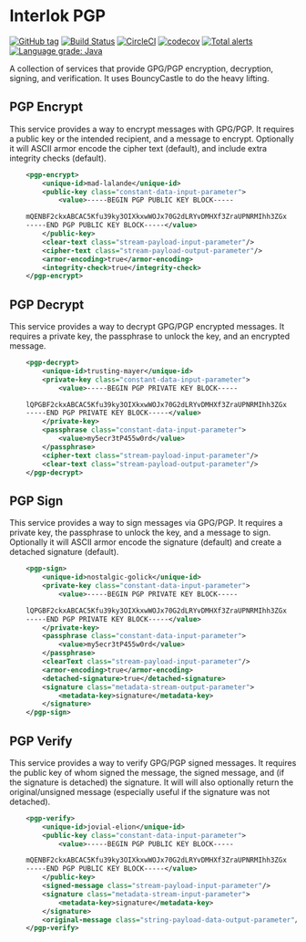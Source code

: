 # Interlok PGP
[![GitHub tag](https://img.shields.io/github/tag/adaptris/interlok-pgp.svg)](https://github.com/adaptris/interlok-pgp/tags) [![Build Status](https://travis-ci.com/adaptris/interlok-pgp.svg?branch=develop)](https://travis-ci.com/adaptris/interlok-pgp) [![CircleCI](https://circleci.com/gh/adaptris/interlok-pgp/tree/develop.svg?style=svg)](https://circleci.com/gh/adaptris/interlok-pgp/tree/develop) [![codecov](https://codecov.io/gh/adaptris/interlok-pgp/branch/develop/graph/badge.svg)](https://codecov.io/gh/adaptris/interlok-pgp) [![Total alerts](https://img.shields.io/lgtm/alerts/g/adaptris/interlok-pgp.svg?logo=lgtm&logoWidth=18)](https://lgtm.com/projects/g/adaptris/interlok-pgp/alerts/) [![Language grade: Java](https://img.shields.io/lgtm/grade/java/g/adaptris/interlok-pgp.svg?logo=lgtm&logoWidth=18)](https://lgtm.com/projects/g/adaptris/interlok-pgp/context:java)

A collection of services that provide GPG/PGP encryption, decryption,
signing, and verification. It uses BouncyCastle to do the heavy lifting.

## PGP Encrypt

This service provides a way to encrypt messages with GPG/PGP. It
requires a public key or the intended recipient, and a message to
encrypt. Optionally it will ASCII armor encode the cipher text
(default), and include extra integrity checks (default).

````xml
    <pgp-encrypt>
        <unique-id>mad-lalande</unique-id>
        <public-key class="constant-data-input-parameter">
            <value>-----BEGIN PGP PUBLIC KEY BLOCK-----

    mQENBF2ckxABCAC5Kfu39ky3OIXkxwWOJx70G2dLRYvDMHXf3ZraUPNRMIhh3ZGx
    -----END PGP PUBLIC KEY BLOCK-----</value>
        </public-key>
        <clear-text class="stream-payload-input-parameter"/>             <!-- clear text comes from message payload -->
        <cipher-text class="stream-payload-output-parameter"/>           <!-- cipher text goes back into the message payload -->
        <armor-encoding>true</armor-encoding>
        <integrity-check>true</integrity-check>
    </pgp-encrypt>
````

## PGP Decrypt

This service provides a way to decrypt GPG/PGP encrypted messages. It
requires a private key, the passphrase to unlock the key, and an
encrypted message.

````xml
    <pgp-decrypt>
        <unique-id>trusting-mayer</unique-id>
        <private-key class="constant-data-input-parameter">
            <value>-----BEGIN PGP PRIVATE KEY BLOCK-----

    lQPGBF2ckxABCAC5Kfu39ky3OIXkxwWOJx70G2dLRYvDMHXf3ZraUPNRMIhh3ZGx
    -----END PGP PRIVATE KEY BLOCK-----</value>
        </private-key>
        <passphrase class="constant-data-input-parameter">
            <value>my5ecr3tP455w0rd</value>
        </passphrase>
        <cipher-text class="stream-payload-input-parameter"/>            <!-- cipher text comes from message payload -->
        <clear-text class="stream-payload-output-parameter"/>            <!-- clear text goes back into the message payload -->
    </pgp-decrypt>
````

## PGP Sign

This service provides a way to sign messages via GPG/PGP. It requires a
private key, the passphrase to unlock the key, and a message to sign.
Optionally it will ASCII armor encode the signature (default) and create
a detached signature (default).

````xml
    <pgp-sign>
        <unique-id>nostalgic-golick</unique-id>
        <private-key class="constant-data-input-parameter">
            <value>-----BEGIN PGP PRIVATE KEY BLOCK-----

    lQPGBF2ckxABCAC5Kfu39ky3OIXkxwWOJx70G2dLRYvDMHXf3ZraUPNRMIhh3ZGx
    -----END PGP PRIVATE KEY BLOCK-----</value>
        </private-key>
        <passphrase class="constant-data-input-parameter">
            <value>my5ecr3tP455w0rd</value>
        </passphrase>
        <clearText class="stream-payload-input-parameter"/>              <!-- clear text comes from message payload -->
        <armor-encoding>true</armor-encoding>
        <detached-signature>true</detached-signature>
        <signature class="metadata-stream-output-parameter">             <!-- detached signature goes into message metadata -->
            <metadata-key>signature</metadata-key>
        </signature>
    </pgp-sign>
````

## PGP Verify

This service provides a way to verify GPG/PGP signed messages. It
requires the public key of whom signed the message, the signed message,
and (if the signature is detached) the signature. It will will also
optionally return the original/unsigned message (especially useful if
the signature was not detached).

````xml
    <pgp-verify>
        <unique-id>jovial-elion</unique-id>
        <public-key class="constant-data-input-parameter">
            <value>-----BEGIN PGP PUBLIC KEY BLOCK-----

    mQENBF2ckxABCAC5Kfu39ky3OIXkxwWOJx70G2dLRYvDMHXf3ZraUPNRMIhh3ZGx
    -----END PGP PUBLIC KEY BLOCK-----</value>
        </public-key>
        <signed-message class="stream-payload-input-parameter"/>         <!-- signed message (without signature, as it's detached) -->
        <signature class="metadata-stream-input-parameter">              <!-- detached signature comes into message metadata -->
            <metadata-key>signature</metadata-key>
        </signature>
        <original-message class="string-payload-data-output-parameter"/> <!-- optional original message, without signature -->
    </pgp-verify>
````
